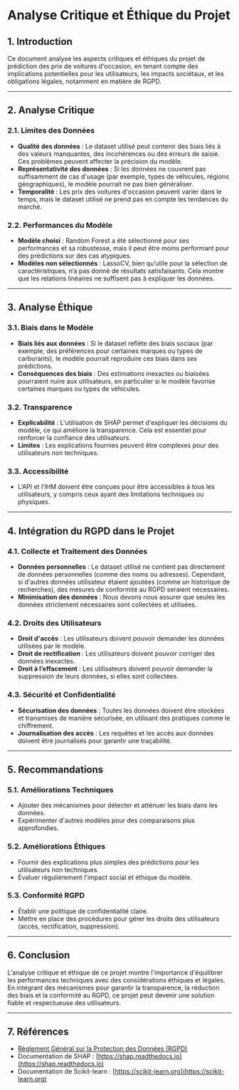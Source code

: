 # Analyse Critique et Éthique du Projet

## 1. Introduction
Ce document analyse les aspects critiques et éthiques du projet de prédiction des prix de voitures d'occasion, en tenant compte des implications potentielles pour les utilisateurs, les impacts sociétaux, et les obligations légales, notamment en matière de RGPD.

---

## 2. Analyse Critique

### 2.1. Limites des Données
- **Qualité des données** : Le dataset utilisé peut contenir des biais liés à des valeurs manquantes, des incohérences ou des erreurs de saisie. Ces problèmes peuvent affecter la précision du modèle.
- **Représentativité des données** : Si les données ne couvrent pas suffisamment de cas d'usage (par exemple, types de véhicules, régions géographiques), le modèle pourrait ne pas bien généraliser.
- **Temporalité** : Les prix des voitures d'occasion peuvent varier dans le temps, mais le dataset utilisé ne prend pas en compte les tendances du marché.

### 2.2. Performances du Modèle
- **Modèle choisi** : Random Forest a été sélectionné pour ses performances et sa robustesse, mais il peut être moins performant pour des prédictions sur des cas atypiques.
- **Modèles non sélectionnés** : LassoCV, bien qu’utile pour la sélection de caractéristiques, n’a pas donné de résultats satisfaisants. Cela montre que les relations linéaires ne suffisent pas à expliquer les données.

---

## 3. Analyse Éthique

### 3.1. Biais dans le Modèle
- **Biais liés aux données** : Si le dataset reflète des biais sociaux (par exemple, des préférences pour certaines marques ou types de carburants), le modèle pourrait reproduire ces biais dans ses prédictions.
- **Conséquences des biais** : Des estimations inexactes ou biaisées pourraient nuire aux utilisateurs, en particulier si le modèle favorise certaines marques ou types de véhicules.


### 3.2. Transparence
- **Explicabilité** : L'utilisation de SHAP permet d'expliquer les décisions du modèle, ce qui améliore la transparence. Cela est essentiel pour renforcer la confiance des utilisateurs.
- **Limites** : Les explications fournies peuvent être complexes pour des utilisateurs non techniques.

### 3.3. Accessibilité
- L’API et l’IHM doivent être conçues pour être accessibles à tous les utilisateurs, y compris ceux ayant des limitations techniques ou physiques.

---

## 4. Intégration du RGPD dans le Projet

### 4.1. Collecte et Traitement des Données
- **Données personnelles** : Le dataset utilisé ne contient pas directement de données personnelles (comme des noms ou adresses). Cependant, si d'autres données utilisateur étaient ajoutées (comme un historique de recherches), des mesures de conformité au RGPD seraient nécessaires.
- **Minimisation des données** : Nous devons nous assurer que seules les données strictement nécessaires sont collectées et utilisées.

### 4.2. Droits des Utilisateurs
- **Droit d'accès** : Les utilisateurs doivent pouvoir demander les données utilisées par le modèle.
- **Droit de rectification** : Les utilisateurs doivent pouvoir corriger des données inexactes.
- **Droit à l’effacement** : Les utilisateurs doivent pouvoir demander la suppression de leurs données, si elles sont collectées.

### 4.3. Sécurité et Confidentialité
- **Sécurisation des données** : Toutes les données doivent être stockées et transmises de manière sécurisée, en utilisant des pratiques comme le chiffrement.
- **Journalisation des accès** : Les requêtes et les accès aux données doivent être journalisés pour garantir une traçabilité.

---

## 5. Recommandations

### 5.1. Améliorations Techniques
- Ajouter des mécanismes pour détecter et atténuer les biais dans les données.
- Expérimenter d'autres modèles pour des comparaisons plus approfondies.

### 5.2. Améliorations Éthiques
- Fournir des explications plus simples des prédictions pour les utilisateurs non techniques.
- Évaluer régulièrement l'impact social et éthique du modèle.

### 5.3. Conformité RGPD
- Établir une politique de confidentialité claire.
- Mettre en place des procédures pour gérer les droits des utilisateurs (accès, rectification, suppression).

---

## 6. Conclusion
L'analyse critique et éthique de ce projet montre l'importance d'équilibrer les performances techniques avec des considérations éthiques et légales. En intégrant des mécanismes pour garantir la transparence, la réduction des biais et la conformité au RGPD, ce projet peut devenir une solution fiable et respectueuse des utilisateurs.

---

## 7. Références
- [Règlement Général sur la Protection des Données (RGPD)](https://eur-lex.europa.eu/legal-content/FR/TXT/?uri=CELEX%3A32016R0679)
- Documentation de SHAP : [https://shap.readthedocs.io](https://shap.readthedocs.io)
- Documentation de Scikit-learn : [https://scikit-learn.org](https://scikit-learn.org)
